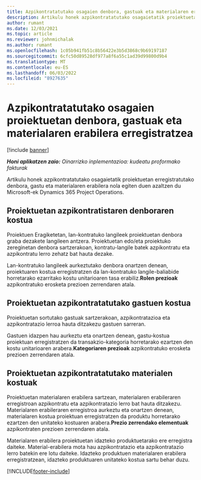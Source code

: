 ```yaml
---
title: Azpikontratatutako osagaien denbora, gastuak eta materialaren erabilera erregistratzea
description: Artikulu honek azpikontratatutako osagaietatik proiektuetan erregistratutako denbora, gastu eta materialaren erabilera nola egiten duen azaltzen du Microsoft-ek Dynamics 365 Project Operations.
author: rumant
ms.date: 12/03/2021
ms.topic: article
ms.reviewer: johnmichalak
ms.author: rumant
ms.openlocfilehash: 1c05b941fb51c8b56422e3b5d3868c9b69197187
ms.sourcegitcommit: 6cfc50d89528df977a8f6a55c1ad39d99800d9b4
ms.translationtype: MT
ms.contentlocale: eu-ES
ms.lasthandoff: 06/03/2022
ms.locfileid: "8927635"
---
```

# <a name="recording-time-expenses-and-material-usage-on-projects-for-subcontracted-components"></a>Azpikontratatutako osagaien proiektuetan denbora, gastuak eta materialaren erabilera erregistratzea

[!include [banner](../../includes/dataverse-preview.md)]

_**Honi aplikatzen zaio:** Oinarrizko inplementazioa: kudeatu proformako fakturak_

Artikulu honek azpikontratatutako osagaietatik proiektuetan erregistratutako denbora, gastu eta materialaren erabilera nola egiten duen azaltzen du Microsoft-ek Dynamics 365 Project Operations.

## <a name="costing-for-subcontractor-time-on-projects"></a>Proiektuetan azpikontratistaren denboraren kostua
Proiektuen Eragiketetan, lan-kontratuko langileek proiektuetan denbora graba dezakete langileen antzera. Proiektuetan edo/eta proiektuko zereginetan denbora sartzerakoan, kontratu-langile batek azpikontratu eta azpikontratu lerro zehatz bat hauta dezake.

Lan-kontratuko langileek aurkeztutako denbora onartzen denean, proiektuaren kostua erregistratzen da lan-kontratuko langile-baliabide horretarako ezarritako kostu unitarioaren tasa erabiliz.**Rolen prezioak** azpikontratuko erosketa prezioen zerrendaren atala.

## <a name="costing-for-subcontracted-expenses-on-projects"></a>Proiektuetan azpikontratatutako gastuen kostua
Proiektuetan sortutako gastuak sartzerakoan, azpikontratazioa eta azpikontratazio lerroa hauta ditzakezu gastuen sarreran. 

Gastuen idazpen hau aurkeztu eta onartzen denean, gastu-kostua proiektuan erregistratzen da transakzio-kategoria horretarako ezartzen den kostu unitarioaren arabera.**Kategoriaren prezioak** azpikontratuko erosketa prezioen zerrendaren atala.

## <a name="costing-for-subcontracted-materials-on-projects"></a>Proiektuetan azpikontratatutako materialen kostuak
Proiektuetan materialaren erabilera sartzean, materialaren erabileraren erregistroan azpikontratu eta azpikontratazio lerro bat hauta ditzakezu. Materialaren erabileraren erregistroa aurkeztu eta onartzen denean, materialaren kostua proiektuan erregistratzen da produktu horretarako ezartzen den unitateko kostuaren arabera.**Prezio zerrendako elementuak** azpikontraten prezioen zerrendaren atala.

Materialaren erabilera proiektuetan idazteko produktuetarako ere erregistra daiteke. Material-erabilera mota hau azpikontratazio eta azpikontratazio lerro batekin ere lotu daiteke. Idazteko produktuen materialaren erabilera erregistratzean, idazteko produktuaren unitateko kostua sartu behar duzu. 


[!INCLUDE[footer-include](../../includes/footer-banner.md)]
